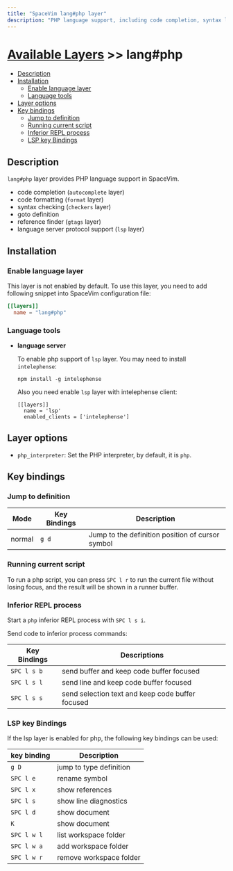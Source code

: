 ```yaml
---
title: "SpaceVim lang#php layer"
description: "PHP language support, including code completion, syntax lint and code runner"
---
```


# [Available Layers](../../) >> lang#php

<!-- vim-markdown-toc GFM -->

- [Description](#description)
- [Installation](#installation)
  - [Enable language layer](#enable-language-layer)
  - [Language tools](#language-tools)
- [Layer options](#layer-options)
- [Key bindings](#key-bindings)
  - [Jump to definition](#jump-to-definition)
  - [Running current script](#running-current-script)
  - [Inferior REPL process](#inferior-repl-process)
  - [LSP key Bindings](#lsp-key-bindings)

<!-- vim-markdown-toc -->

## Description

`lang#php` layer provides PHP language support in SpaceVim.

- code completion (`autocomplete` layer)
- code formatting (`format` layer)
- syntax checking (`checkers` layer)
- goto definition
- reference finder (`gtags` layer)
- language server protocol support (`lsp` layer)

## Installation

### Enable language layer

This layer is not enabled by default. To use this layer, you need to add following
snippet into SpaceVim configuration file:

```toml
[[layers]]
  name = "lang#php"
```
### Language tools

- **language server**

  To enable php support of `lsp` layer. You may need to install `intelephense`:

  ```
  npm install -g intelephense
  ```

  Also you need enable `lsp` layer with intelephense client:

  ```
  [[layers]]
    name = 'lsp'
    enabled_clients = ['intelephense']
  ```

## Layer options

- `php_interpreter`: Set the PHP interpreter, by default, it is `php`.

## Key bindings

### Jump to definition

| Mode   | Key Bindings | Description                                      |
| ------ | ------------ | ------------------------------------------------ |
| normal | `g d`        | Jump to the definition position of cursor symbol |

### Running current script

To run a php script, you can press `SPC l r` to run the current file without losing focus,
and the result will be shown in a runner buffer.

### Inferior REPL process

Start a `php` inferior REPL process with `SPC l s i`.

Send code to inferior process commands:

| Key Bindings | Descriptions                                     |
| ------------ | ------------------------------------------------ |
| `SPC l s b`  | send buffer and keep code buffer focused         |
| `SPC l s l`  | send line and keep code buffer focused           |
| `SPC l s s`  | send selection text and keep code buffer focused |

### LSP key Bindings

If the lsp layer is enabled for php, the following key bindings can
be used:

| key binding | Description             |
| ----------- | ----------------------- |
| `g D`       | jump to type definition |
| `SPC l e`   | rename symbol           |
| `SPC l x`   | show references         |
| `SPC l s`   | show line diagnostics   |
| `SPC l d`   | show document           |
| `K`         | show document           |
| `SPC l w l` | list workspace folder   |
| `SPC l w a` | add workspace folder    |
| `SPC l w r` | remove workspace folder |
